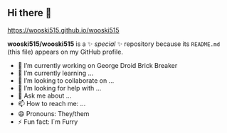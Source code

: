 ## Hi there 👋
https://wooski515.github.io/wooski515

**wooski515/wooski515** is a ✨ _special_ ✨ repository because its `README.md` (this file) appears on my GitHub profile.

- 🔭 I’m currently working on George Droid Brick Breaker
- 🌱 I’m currently learning ...
- 👯 I’m looking to collaborate on ...
- 🤔 I’m looking for help with ...
- 💬 Ask me about ...
- 📫 How to reach me: ...
- 😄 Pronouns: They/them
- ⚡ Fun fact: I`m Furry

